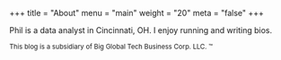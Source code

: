 +++
title = "About"
menu = "main"
weight = "20"
meta = "false"
+++

Phil is a data analyst in Cincinnati, OH. I enjoy running and writing bios. 

<small> This blog is a subsidiary of Big Global Tech Business Corp. LLC. &trade; </small>


